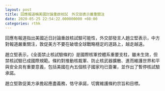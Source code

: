 ```yaml
---
layout: post
title: 回應報道稱美國討論重啟核試　外交部表示嚴重關注
date: 2020-05-25 22:54:22.000000000 +08:00
categories: rthk
---
```


回應有報道指出美國近日討論重啟核試驗可能性，外交部發言人趙立堅表示，中方對報道嚴重關注，敦促美方不要在破壞全球戰略穩定的道路上，越走越遠。

趙立堅表示，《全面禁止核試驗條約》是國際核軍控體系重要支柱，雖未生效，但禁核試驗已成國際規範。條約對推動核裁軍、防止核武器擴散、進而維護世界和平與安全具有重要意義，包括美國在內五個核子國家均已簽署，並作出了暫停核試驗承諾。

趙立堅敦促美方承擔起應盡義務，恪守承諾，切實維護條約宗旨和目標。
